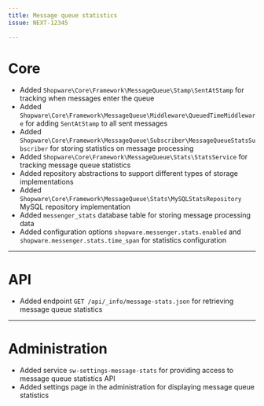 ```yaml
---
title: Message queue statistics
issue: NEXT-12345

---
```

# Core
* Added `Shopware\Core\Framework\MessageQueue\Stamp\SentAtStamp` for tracking when messages enter the queue
* Added `Shopware\Core\Framework\MessageQueue\Middleware\QueuedTimeMiddleware` for adding `SentAtStamp` to all sent messages
* Added `Shopware\Core\Framework\MessageQueue\Subscriber\MessageQueueStatsSubscriber` for storing statistics on message processing
* Added `Shopware\Core\Framework\MessageQueue\Stats\StatsService` for tracking message queue statistics
* Added repository abstractions to support different types of storage implementations
* Added `Shopware\Core\Framework\MessageQueue\Stats\MySQLStatsRepository` MySQL repository implementation
* Added `messenger_stats` database table for storing message processing data
* Added configuration options `shopware.messenger.stats.enabled` and `shopware.messenger.stats.time_span` for statistics configuration

___
# API
* Added endpoint `GET /api/_info/message-stats.json` for retrieving message queue statistics

___
# Administration
* Added service `sw-settings-message-stats` for providing access to message queue statistics API
* Added settings page in the administration for displaying message queue statistics
